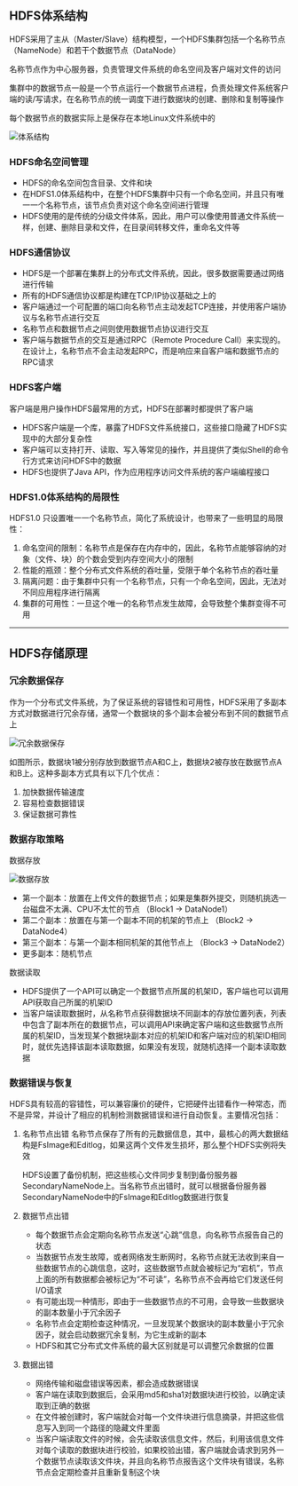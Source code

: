 ## HDFS体系结构

HDFS采用了主从（Master/Slave）结构模型，一个HDFS集群包括一个名称节点（NameNode）和若干个数据节点（DataNode）

名称节点作为中心服务器，负责管理文件系统的命名空间及客户端对文件的访问

集群中的数据节点一般是一个节点运行一个数据节点进程，负责处理文件系统客户端的读/写请求，在名称节点的统一调度下进行数据块的创建、删除和复制等操作

每个数据节点的数据实际上是保存在本地Linux文件系统中的

![体系结构]()

### HDFS命名空间管理
- HDFS的命名空间包含目录、文件和块
- 在HDFS1.0体系结构中，在整个HDFS集群中只有一个命名空间，并且只有唯一一个名称节点，该节点负责对这个命名空间进行管理
- HDFS使用的是传统的分级文件体系，因此，用户可以像使用普通文件系统一样，创建、删除目录和文件，在目录间转移文件，重命名文件等

### HDFS通信协议
- HDFS是一个部署在集群上的分布式文件系统，因此，很多数据需要通过网络进行传输
- 所有的HDFS通信协议都是构建在TCP/IP协议基础之上的
- 客户端通过一个可配置的端口向名称节点主动发起TCP连接，并使用客户端协议与名称节点进行交互
- 名称节点和数据节点之间则使用数据节点协议进行交互
- 客户端与数据节点的交互是通过RPC（Remote Procedure Call）来实现的。在设计上，名称节点不会主动发起RPC，而是响应来自客户端和数据节点的RPC请求

### HDFS客户端
客户端是用户操作HDFS最常用的方式，HDFS在部署时都提供了客户端

- HDFS客户端是一个库，暴露了HDFS文件系统接口，这些接口隐藏了HDFS实现中的大部分复杂性
- 客户端可以支持打开、读取、写入等常见的操作，并且提供了类似Shell的命令行方式来访问HDFS中的数据
- HDFS也提供了Java API，作为应用程序访问文件系统的客户端编程接口

### HDFS1.0体系结构的局限性
HDFS1.0 只设置唯一一个名称节点，简化了系统设计，也带来了一些明显的局限性：
1. 命名空间的限制：名称节点是保存在内存中的，因此，名称节点能够容纳的对象（文件、块）的个数会受到内存空间大小的限制
2. 性能的瓶颈：整个分布式文件系统的吞吐量，受限于单个名称节点的吞吐量
3. 隔离问题：由于集群中只有一个名称节点，只有一个命名空间，因此，无法对不同应用程序进行隔离
4. 集群的可用性：一旦这个唯一的名称节点发生故障，会导致整个集群变得不可用

---

## HDFS存储原理

### 冗余数据保存
作为一个分布式文件系统，为了保证系统的容错性和可用性，HDFS采用了多副本方式对数据进行冗余存储，通常一个数据块的多个副本会被分布到不同的数据节点上

![冗余数据保存]()

如图所示，数据块1被分别存放到数据节点A和C上，数据块2被存放在数据节点A和B上。这种多副本方式具有以下几个优点：

1. 加快数据传输速度
2. 容易检查数据错误
3. 保证数据可靠性


### 数据存取策略
数据存放

![数据存放]()

- 第一个副本：放置在上传文件的数据节点；如果是集群外提交，则随机挑选一台磁盘不太满、CPU不太忙的节点 （Block1 -> DataNode1）
- 第二个副本：放置在与第一个副本不同的机架的节点上 （Block2 -> DataNode4）
- 第三个副本：与第一个副本相同机架的其他节点上 （Block3 -> DataNode2）
- 更多副本：随机节点

数据读取

- HDFS提供了一个API可以确定一个数据节点所属的机架ID，客户端也可以调用API获取自己所属的机架ID
- 当客户端读取数据时，从名称节点获得数据块不同副本的存放位置列表，列表中包含了副本所在的数据节点，可以调用API来确定客户端和这些数据节点所属的机架ID，当发现某个数据块副本对应的机架ID和客户端对应的机架ID相同时，就优先选择该副本读取数据，如果没有发现，就随机选择一个副本读取数据

### 数据错误与恢复
HDFS具有较高的容错性，可以兼容廉价的硬件，它把硬件出错看作一种常态，而不是异常，并设计了相应的机制检测数据错误和进行自动恢复。主要情况包括：

1. 名称节点出错
	名称节点保存了所有的元数据信息，其中，最核心的两大数据结构是FsImage和Editlog，如果这两个文件发生损坏，那么整个HDFS实例将失效
	
	HDFS设置了备份机制，把这些核心文件同步复制到备份服务器SecondaryNameNode上。当名称节点出错时，就可以根据备份服务器SecondaryNameNode中的FsImage和Editlog数据进行恢复
	
2. 数据节点出错
	- 每个数据节点会定期向名称节点发送“心跳”信息，向名称节点报告自己的状态
	- 当数据节点发生故障，或者网络发生断网时，名称节点就无法收到来自一些数据节点的心跳信息，这时，这些数据节点就会被标记为“宕机”，节点上面的所有数据都会被标记为“不可读”，名称节点不会再给它们发送任何I/O请求
	- 有可能出现一种情形，即由于一些数据节点的不可用，会导致一些数据块的副本数量小于冗余因子
	- 名称节点会定期检查这种情况，一旦发现某个数据块的副本数量小于冗余因子，就会启动数据冗余复制，为它生成新的副本
	- HDFS和其它分布式文件系统的最大区别就是可以调整冗余数据的位置
3. 数据出错
	- 网络传输和磁盘错误等因素，都会造成数据错误
	- 客户端在读取到数据后，会采用md5和sha1对数据块进行校验，以确定读取到正确的数据
	- 在文件被创建时，客户端就会对每一个文件块进行信息摘录，并把这些信息写入到同一个路径的隐藏文件里面
	- 当客户端读取文件的时候，会先读取该信息文件，然后，利用该信息文件对每个读取的数据块进行校验，如果校验出错，客户端就会请求到另外一个数据节点读取该文件块，并且向名称节点报告这个文件块有错误，名称节点会定期检查并且重新复制这个块
